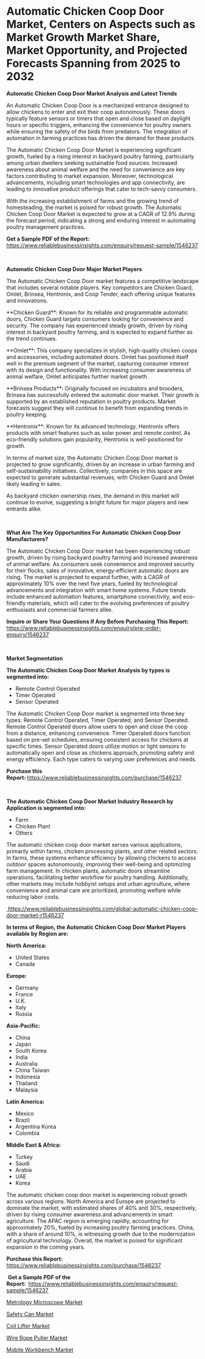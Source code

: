 <p><h1>Automatic Chicken Coop Door Market, Centers on Aspects such as Market Growth Market Share, Market Opportunity, and Projected Forecasts Spanning from 2025 to 2032</h1></p><p><strong>Automatic Chicken Coop Door Market Analysis and Latest Trends</strong></p>
<p><p>An Automatic Chicken Coop Door is a mechanized entrance designed to allow chickens to enter and exit their coop autonomously. These doors typically feature sensors or timers that open and close based on daylight hours or specific triggers, enhancing the convenience for poultry owners while ensuring the safety of the birds from predators. The integration of automation in farming practices has driven the demand for these products.</p><p>The Automatic Chicken Coop Door Market is experiencing significant growth, fueled by a rising interest in backyard poultry farming, particularly among urban dwellers seeking sustainable food sources. Increased awareness about animal welfare and the need for convenience are key factors contributing to market expansion. Moreover, technological advancements, including smart technologies and app connectivity, are leading to innovative product offerings that cater to tech-savvy consumers.</p><p>With the increasing establishment of farms and the growing trend of homesteading, the market is poised for robust growth. The Automatic Chicken Coop Door Market is expected to grow at a CAGR of 12.9% during the forecast period, indicating a strong and enduring interest in automating poultry management practices.</p></p>
<p><strong>Get a Sample PDF of the Report:&nbsp;</strong> <a href="https://www.reliablebusinessinsights.com/enquiry/request-sample/1546237?utm_campaign=63&utm_medium=2&utm_source=Github&utm_content=ia&utm_term=17022025&utm_id=automatic-chicken-coop-door">https://www.reliablebusinessinsights.com/enquiry/request-sample/1546237</a></p>
<p>&nbsp;</p>
<p><strong>Automatic Chicken Coop Door Major Market Players</strong></p>
<p><p>The Automatic Chicken Coop Door market features a competitive landscape that includes several notable players. Key competitors are Chicken Guard, Omlet, Brinsea, Hentronix, and Coop Tender, each offering unique features and innovations.</p><p>**Chicken Guard**: Known for its reliable and programmable automatic doors, Chicken Guard targets consumers looking for convenience and security. The company has experienced steady growth, driven by rising interest in backyard poultry farming, and is expected to expand further as the trend continues. </p><p>**Omlet**: This company specializes in stylish, high-quality chicken coops and accessories, including automated doors. Omlet has positioned itself well in the premium segment of the market, capturing consumer interest with its design and functionality. With increasing consumer awareness of animal welfare, Omlet anticipates further market growth.</p><p>**Brinsea Products**: Originally focused on incubators and brooders, Brinsea has successfully entered the automatic door market. Their growth is supported by an established reputation in poultry products. Market forecasts suggest they will continue to benefit from expanding trends in poultry keeping.</p><p>**Hentronix**: Known for its advanced technology, Hentronix offers products with smart features such as solar power and remote control. As eco-friendly solutions gain popularity, Hentronix is well-positioned for growth.</p><p>In terms of market size, the Automatic Chicken Coop Door market is projected to grow significantly, driven by an increase in urban farming and self-sustainability initiatives. Collectively, companies in this space are expected to generate substantial revenues, with Chicken Guard and Omlet likely leading in sales.</p><p>As backyard chicken ownership rises, the demand in this market will continue to evolve, suggesting a bright future for major players and new entrants alike.</p></p>
<p>&nbsp;</p>
<p><strong>What Are The Key Opportunities For Automatic Chicken Coop Door Manufacturers?</strong></p>
<p><p>The Automatic Chicken Coop Door market has been experiencing robust growth, driven by rising backyard poultry farming and increased awareness of animal welfare. As consumers seek convenience and improved security for their flocks, sales of innovative, energy-efficient automatic doors are rising. The market is projected to expand further, with a CAGR of approximately 10% over the next five years, fueled by technological advancements and integration with smart home systems. Future trends include enhanced automation features, smartphone connectivity, and eco-friendly materials, which will cater to the evolving preferences of poultry enthusiasts and commercial farmers alike.</p></p>
<p><strong>Inquire or Share Your Questions If Any Before Purchasing This Report:</strong> <a href="https://www.reliablebusinessinsights.com/enquiry/pre-order-enquiry/1546237?utm_campaign=63&utm_medium=2&utm_source=Github&utm_content=ia&utm_term=17022025&utm_id=automatic-chicken-coop-door">https://www.reliablebusinessinsights.com/enquiry/pre-order-enquiry/1546237</a></p>
<p>&nbsp;</p>
<p><strong>Market Segmentation</strong></p>
<p><strong>The Automatic Chicken Coop Door Market Analysis by types is segmented into:</strong></p>
<p><ul><li>Remote Control Operated</li><li>Timer Operated</li><li>Sensor Operated</li></ul></p>
<p><p>The Automatic Chicken Coop Door market is segmented into three key types: Remote Control Operated, Timer Operated, and Sensor Operated. Remote Control Operated doors allow users to open and close the coop from a distance, enhancing convenience. Timer Operated doors function based on pre-set schedules, ensuring consistent access for chickens at specific times. Sensor Operated doors utilize motion or light sensors to automatically open and close as chickens approach, promoting safety and energy efficiency. Each type caters to varying user preferences and needs.</p></p>
<p><strong>Purchase this Report:&nbsp;</strong><a href="https://www.reliablebusinessinsights.com/purchase/1546237?utm_campaign=63&utm_medium=2&utm_source=Github&utm_content=ia&utm_term=17022025&utm_id=automatic-chicken-coop-door">https://www.reliablebusinessinsights.com/purchase/1546237</a></p>
<p>&nbsp;</p>
<p><strong>The Automatic Chicken Coop Door Market Industry Research by Application is segmented into:</strong></p>
<p><ul><li>Farm</li><li>Chicken Plant</li><li>Others</li></ul></p>
<p><p>The automatic chicken coop door market serves various applications, primarily within farms, chicken processing plants, and other related sectors. In farms, these systems enhance efficiency by allowing chickens to access outdoor spaces autonomously, improving their well-being and optimizing farm management. In chicken plants, automatic doors streamline operations, facilitating better workflow for poultry handling. Additionally, other markets may include hobbyist setups and urban agriculture, where convenience and animal care are prioritized, promoting welfare while reducing labor costs.</p></p>
<p><a href="https://www.reliablebusinessinsights.com/global-automatic-chicken-coop-door-market-r1546237?utm_campaign=63&utm_medium=2&utm_source=Github&utm_content=ia&utm_term=17022025&utm_id=automatic-chicken-coop-door">&nbsp;https://www.reliablebusinessinsights.com/global-automatic-chicken-coop-door-market-r1546237</a></p>
<p><strong>In terms of Region, the Automatic Chicken Coop Door Market Players available by Region are:</strong></p>
<p>
    <p> <strong> North America: </strong>
        <ul>
            <li>United States</li>
            <li>Canada</li>
        </ul>
        </p> 
    <p> <strong> Europe: </strong>
        <ul>
            <li>Germany</li>
            <li>France</li>
            <li>U.K.</li>
            <li>Italy</li>
            <li>Russia</li>
        </ul>
        </p> 
    <p> <strong> Asia-Pacific: </strong>
        <ul>
            <li>China</li>
            <li>Japan</li>
            <li>South Korea</li>
            <li>India</li>
            <li>Australia</li>
            <li>China Taiwan</li>
            <li>Indonesia</li>
            <li>Thailand</li>
            <li>Malaysia</li>
        </ul>
        </p> 
    <p> <strong> Latin America: </strong>
        <ul>
            <li>Mexico</li>
            <li>Brazil</li>
            <li>Argentina Korea</li>
            <li>Colombia</li>
        </ul>
        </p> 
    <p> <strong> Middle East & Africa: </strong>
        <ul>
            <li>Turkey</li>
            <li>Saudi</li>
            <li>Arabia</li>
            <li>UAE</li>
            <li>Korea</li>
        </ul>
    </p>
    </p>
<p><p>The automatic chicken coop door market is experiencing robust growth across various regions. North America and Europe are projected to dominate the market, with estimated shares of 40% and 30%, respectively, driven by rising consumer awareness and advancements in smart agriculture. The APAC region is emerging rapidly, accounting for approximately 20%, fueled by increasing poultry farming practices. China, with a share of around 10%, is witnessing growth due to the modernization of agricultural technology. Overall, the market is poised for significant expansion in the coming years.</p></p>
<p><strong>Purchase this Report: </strong><a href="https://www.reliablebusinessinsights.com/purchase/1546237?utm_campaign=63&utm_medium=2&utm_source=Github&utm_content=ia&utm_term=17022025&utm_id=automatic-chicken-coop-door">https://www.reliablebusinessinsights.com/purchase/1546237</a></p>
<p>&nbsp;<strong>Get a Sample PDF of the Report:&nbsp;&nbsp;</strong><a href="https://www.reliablebusinessinsights.com/enquiry/request-sample/1546237?utm_campaign=63&utm_medium=2&utm_source=Github&utm_content=ia&utm_term=17022025&utm_id=automatic-chicken-coop-door">https://www.reliablebusinessinsights.com/enquiry/request-sample/1546237</a></p>
<p><strong></strong></p>
<p><p><a href="https://github.com/ajayanhaizan/Market-Research-Report-List-1/blob/main/metrology-microscope-market.md?utm_campaign=63&utm_medium=2&utm_source=Github&utm_content=ia&utm_term=17022025&utm_id=automatic-chicken-coop-door">Metrology Microscope Market</a></p><p><a href="https://github.com/momossidram/Market-Research-Report-List-1/blob/main/safety-can-market.md?utm_campaign=63&utm_medium=2&utm_source=Github&utm_content=ia&utm_term=17022025&utm_id=automatic-chicken-coop-door">Safety Can Market</a></p><p><a href="https://github.com/muvdibezuh/Market-Research-Report-List-1/blob/main/coil-lifter-market.md?utm_campaign=63&utm_medium=2&utm_source=Github&utm_content=ia&utm_term=17022025&utm_id=automatic-chicken-coop-door">Coil Lifter Market</a></p><p><a href="https://github.com/dailyspunj47/Market-Research-Report-List-1/blob/main/wire-rope-puller-market.md?utm_campaign=63&utm_medium=2&utm_source=Github&utm_content=ia&utm_term=17022025&utm_id=automatic-chicken-coop-door">Wire Rope Puller Market</a></p><p><a href="https://github.com/biyajausenik/Market-Research-Report-List-1/blob/main/mobile-workbench-market.md?utm_campaign=63&utm_medium=2&utm_source=Github&utm_content=ia&utm_term=17022025&utm_id=automatic-chicken-coop-door">Mobile Workbench Market</a></p></p>